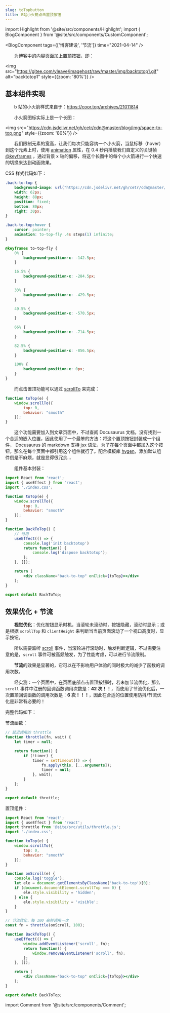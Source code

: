 ```yaml
---
slug: toTopbutton
title: B站小火箭点击置顶按钮
---
```


import Highlight from '@site/src/components/Highlight';
import { BlogComponent } from '@site/src/components/CustomComponent';

<BlogComponent tags={['博客建设', '节流']} time="2021-04-14" />


&emsp;&emsp;为博客中的内容页面加上置顶按钮，即：

<img src="https://gitee.com/yleave/imagehost/raw/master/img/backtotop1.gif" alt="backtotop1" style={{zoom: '80%'}} />



## 基本组件实现

&emsp;&emsp;b 站的小火箭样式来自于：https://coor.top/archives/21011814

&emsp;&emsp;小火箭图标实际上是一个长图：

<img src="https://cdn.jsdelivr.net/gh/cetr/cdn@master/blog/img/space-to-top.png" style={{zoom: '80%'}} />

&emsp;&emsp;我们限制元素的宽高，让我们每次只能容纳一个小火箭，当鼠标移（hover）到这个元素上时，使用 [animation](https://developer.mozilla.org/zh-CN/docs/Web/CSS/animation) 属性，在 0.4 秒内播放我们自定义的关键帧 [@keyframes](https://developer.mozilla.org/zh-CN/docs/Web/CSS/@keyframes) ，通过背景 x 轴的偏移，将这个长图中的每个小火箭进行一个快速的切换来达到动画效果。



CSS 样式代码如下：

```css
.back-to-top {
    background-image: url("https://cdn.jsdelivr.net/gh/cetr/cdn@master/blog/img/space-to-top.png");
    width: 62px;
    height: 88px;
    position: fixed;
    bottom: 80px;
    right: 30px;
}

.back-to-top:hover {
    cursor: pointer;
    animation: to-top-fly .4s steps(1) infinite;
}

@keyframes to-top-fly {
    0% {
        background-position-x: -142.5px;
    }

    16.5% {
        background-position-x: -284.5px;
    }

    33% {
        background-position-x: -429.5px;
    }

    49.5% {
        background-position-x: -570.5px;
    }

    66% {
        background-position-x: -714.5px;
    }

    82.5% {
        background-position-x: -856.5px;
    }

    100% {
        background-position-x: 0px;
    }
}
```



&emsp;&emsp;而点击置顶功能可以通过 [scrollTo](https://developer.mozilla.org/zh-CN/docs/Web/API/Element/scrollTo) 来完成：

```js
function toTop(e) {
    window.scrollTo({ 
        top: 0, 
        behavior: "smooth" 
    });
}
```



&emsp;&emsp;这个功能需要加入到文章页面中，不过查阅 Docusaurus 文档，没有找到一个合适的嵌入位置，因此使用了一个最笨的方法：将这个置顶按钮封装成一个组件， Docusaurus 的 markdown 支持 jsx 语法，为了在每个页面中都加入这个按钮，那么在每个页面中都引用这个组件就行了。配合模板库 [hygen](https://yleave.top/docs/%E5%8D%9A%E5%AE%A2%E5%BB%BA%E8%AE%BE/hygen)，添加默认组件倒是不麻烦，就是显得很冗余...

&emsp;&emsp;组件基本封装：

```jsx
import React from 'react';
import { useEffect } from 'react';
import './index.css';

function toTop(e) {
    window.scrollTo({ 
        top: 0, 
        behavior: "smooth" 
    });
}

function BackToTop() {
    // 待用
    useEffect(() => {
        console.log('init backtotop')
        return function() {
            console.log('dispose backtotop');
        };
    }, []);

    return (
        <div className="back-to-top" onClick={toTop}></div>
    );
}

export default BackToTop;
```


## 效果优化 + 节流

&emsp;&emsp;**视觉优化**：优化按钮显示时机，当滚轮未滚动时，按钮隐藏，滚动时显示；或是根据 `scrollTop` 和 `clientHeight` 来判断当当前页面滚动了一个视口高度时，显示按钮。

&emsp;&emsp;所以需要监听 [scroll](https://developer.mozilla.org/zh-CN/docs/Web/API/Document/scroll_event) 事件，当滚轮进行滚动时，触发判断逻辑，不过需要注意的是，`scroll` 事件可被高频触发，为了性能考虑，可以进行节流限制。



&emsp;&emsp;**节流**的效果是显著的，它可以在不影响用户体验的同时极大的减少了函数的调用次数。



&emsp;&emsp;经实测：一个页面中，在页面底部点击置顶按钮时，若未加节流优化，那么 `scroll` 事件中注册的回调函数调用次数是：**42 次！！**，而使用了节流优化后，一次置顶回调函数的调用次数是：**6 次！！！**，因此在合适的位置使用防抖/节流优化是非常有必要的！

完整代码如下：

节流函数：

```js
// 延迟调用的 throttle
function throttle(fn, wait) {
    let timer = null;

    return function() {
        if (!timer) {
            timer = setTimeout(() => {
                fn.apply(this, [...arguments]);
                timer = null;
            }, wait);
        }
    };
}

export default throttle;
```

置顶组件：

```jsx
import React from 'react';
import { useEffect } from 'react';
import throttle from '@site/src/utils/throttle.js';
import './index.css';

function toTop(e) {
    window.scrollTo({ 
        top: 0, 
        behavior: "smooth" 
    });
}

function onScroll(e) {
    console.log('toggle');
    let ele = document.getElementsByClassName('back-to-top')[0];
    if (document.documentElement.scrollTop === 0) {
        ele.style.visibility = 'hidden';
    } else {
        ele.style.visibility = 'visible';
    }
}

// 节流优化，每 100 毫秒调用一次
const fn = throttle(onScroll, 100);

function BackToTop() {
    useEffect(() => {
        window.addEventListener('scroll', fn);
        return function() {
            window.removeEventListener('scroll', fn);
        };
    }, []);

    return (
        <div className="back-to-top" onClick={toTop}></div>
    );
}

export default BackToTop;
```


import Comment from '@site/src/components/Comment';

<Comment />